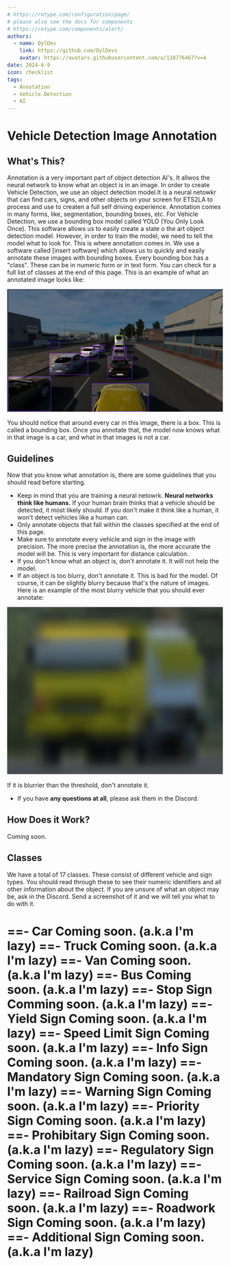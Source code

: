 ```yaml
---
# https://retype.com/configuration/page/
# please also see the docs for components 
# https://retype.com/components/alert/
authors: 
  - name: DylDev
    link: https://github.com/DylDevs
    avatar: https://avatars.githubusercontent.com/u/110776467?v=4
date: 2024-6-9
icon: checklist
tags:
  - Annotation
  - Vehicle Detection
  - AI
---
```

# Vehicle Detection Image Annotation

## What's This?
Annotation is a very important part of object detection AI's. It allwos the neural network to know what an object is in an image. In order to create Vehicle Detection, we use an object detection model.It is a neural netowkr that can find cars, signs, and other objects on your screen for ETS2LA to process and use to createn a full self driving experience. Annotation comes in many forms, like, segmentation, bounding boxes, etc. For Vehicle Detection, we use a bounding box model called YOLO (You Only Look Once). This software allows us to easily create a state o the art object detection model. However, in order to train the model, we need to tell the model what to look for. This is where annotation comes in. We use a software called [insert software] which allows us to quickly and easily annotate these images with bounding boxes. Every bounding box has a "class". These can be in numeric form or in text form. You can check for a full list of classes at the end of this page. This is an example of what an annotated image looks like:

![Annotation Example](/assets/VehicleDeetectionAnnotation/annotation_example.png)

You should notice that around every car in this image, there is a box. This is called a bounding box. Once you annotate that, the model now knows what in that image is a car, and what in that images is not a car.

## Guidelines
Now that you know what annotation is, there are some guidelines that you should read before starting.

- Keep in mind that you are training a neural netowrk. **Neural networks think like humans.** If your human brain thinks that a vehicle should be detected, it most likely should. If you don't make it think like a human, it won't detect vehicles like a human can.
- Only annotate objects that fall within the classes specified at the end of this page.
- Make sure to annotate every vehicle and sign in the image with precision. The more precise the annotation is, the more accurate the model will be. This is very important for distance calculation.
- If you don't know what an object is, don't annotate it. It will not help the model.
- If an object is too blurry, don't annotate it. This is bad for the model. Of course, it can be slightly blurry because that's the nature of images. Here is an example of the most blurry vehicle that you should ever annotate:

![Blurry Vehicle Threshold](/assets/VehicleDeetectionAnnotation/blurry_vehicle.png)

If it is blurrier than the threshold, don't annotate it.
- If you have **any questions at all**, please ask them in the Discord.

## How Does it Work?
Coming soon.

## Classes
We have a total of 17 classes. These consist of different vehicle and sign types. 
You should read through these to see their numeric identifiers and all other information about the object. If you are unsure of what an object may be, ask in the Discord. Send a screenshot of it and we will tell you what to do with it.

==- Car
Coming soon. (a.k.a I'm lazy)
==- Truck
Coming soon. (a.k.a I'm lazy)
==- Van
Coming soon. (a.k.a I'm lazy)
==- Bus
Coming soon. (a.k.a I'm lazy)
==- Stop Sign
Comming soon. (a.k.a I'm lazy)
==- Yield Sign
Coming soon. (a.k.a I'm lazy)
==- Speed Limit Sign
Coming soon. (a.k.a I'm lazy)
==- Info Sign
Coming soon. (a.k.a I'm lazy)
==- Mandatory Sign
Coming soon. (a.k.a I'm lazy)
==- Warning Sign
Coming soon. (a.k.a I'm lazy)
==- Priority Sign
Coming soon. (a.k.a I'm lazy)
==- Prohibitary Sign
Coming soon. (a.k.a I'm lazy)
==- Regulatory Sign
Coming soon. (a.k.a I'm lazy)
==- Service Sign
Coming soon. (a.k.a I'm lazy)
==- Railroad Sign
Coming soon. (a.k.a I'm lazy)
==- Roadwork Sign
Coming soon. (a.k.a I'm lazy)
==- Additional Sign
Coming soon. (a.k.a I'm lazy)
===
